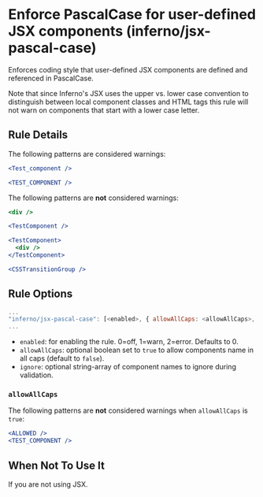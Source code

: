 # Enforce PascalCase for user-defined JSX components (inferno/jsx-pascal-case)

Enforces coding style that user-defined JSX components are defined and referenced in PascalCase.

Note that since Inferno's JSX uses the upper vs. lower case convention to distinguish between local component classes and HTML tags this rule will not warn on components that start with a lower case letter.

## Rule Details

The following patterns are considered warnings:

```jsx
<Test_component />
```

```jsx
<TEST_COMPONENT />
```

The following patterns are **not** considered warnings:

```jsx
<div />
```

```jsx
<TestComponent />
```

```jsx
<TestComponent>
  <div />
</TestComponent>
```

```jsx
<CSSTransitionGroup />
```

## Rule Options

```js
...
"inferno/jsx-pascal-case": [<enabled>, { allowAllCaps: <allowAllCaps>, ignore: <ignore> }]
...
```

* `enabled`: for enabling the rule. 0=off, 1=warn, 2=error. Defaults to 0.
* `allowAllCaps`: optional boolean set to `true` to allow components name in all caps (default to `false`).
* `ignore`: optional string-array of component names to ignore during validation.

### `allowAllCaps`

The following patterns are **not** considered warnings when `allowAllCaps` is `true`:

```jsx
<ALLOWED />
<TEST_COMPONENT />
```

## When Not To Use It

If you are not using JSX.
